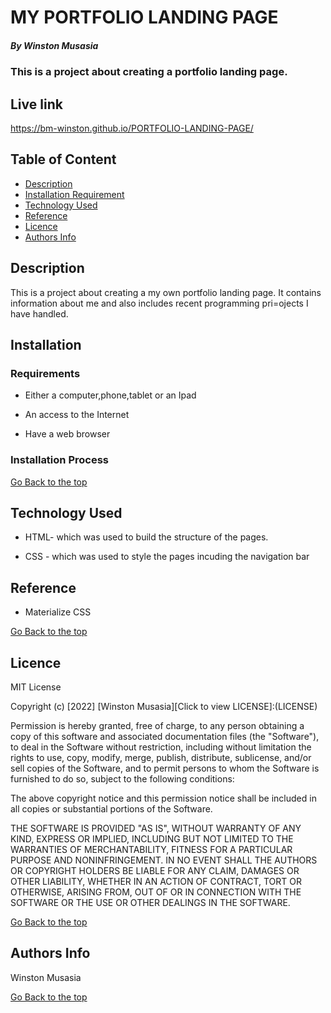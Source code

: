 # MY PORTFOLIO LANDING PAGE

##### By Winston Musasia
### This is a project about creating a portfolio landing page.

## Live link
https://bm-winston.github.io/PORTFOLIO-LANDING-PAGE/

## Table of Content

+ [Description](#description)
+ [Installation Requirement](#Installation)
+ [Technology Used](#technology-used)
+ [Reference](#reference)
+ [Licence](#licence)
+ [Authors Info](#author-Info)

## Description
<p>This is a project about creating a my own portfolio landing page. It contains information about me and also includes recent programming pri=ojects I have handled.</p>

## Installation

### Requirements

* Either a computer,phone,tablet or an Ipad

* An access to the Internet

* Have a web browser

### Installation Process

[Go Back to the top](#my-portfolio-landing-page)
## Technology Used
* HTML- which was used to build the structure of the pages.

* CSS - which was used to style the pages incuding the navigation bar

## Reference
* Materialize CSS

[Go Back to the top](#my-portfolio-landing-page)

## Licence

MIT License

Copyright (c) [2022] [Winston Musasia][Click to view LICENSE]:(LICENSE)

Permission is hereby granted, free of charge, to any person obtaining a copy
of this software and associated documentation files (the "Software"), to deal
in the Software without restriction, including without limitation the rights
to use, copy, modify, merge, publish, distribute, sublicense, and/or sell
copies of the Software, and to permit persons to whom the Software is
furnished to do so, subject to the following conditions:

The above copyright notice and this permission notice shall be included in all
copies or substantial portions of the Software.

THE SOFTWARE IS PROVIDED "AS IS", WITHOUT WARRANTY OF ANY KIND, EXPRESS OR
IMPLIED, INCLUDING BUT NOT LIMITED TO THE WARRANTIES OF MERCHANTABILITY,
FITNESS FOR A PARTICULAR PURPOSE AND NONINFRINGEMENT. IN NO EVENT SHALL THE
AUTHORS OR COPYRIGHT HOLDERS BE LIABLE FOR ANY CLAIM, DAMAGES OR OTHER
LIABILITY, WHETHER IN AN ACTION OF CONTRACT, TORT OR OTHERWISE, ARISING FROM,
OUT OF OR IN CONNECTION WITH THE SOFTWARE OR THE USE OR OTHER DEALINGS IN THE
SOFTWARE.

[Go Back to the top](#my-portfolio-landing-page)

## Authors Info

Winston Musasia



[Go Back to the top](#my-portfolio-landing-page)